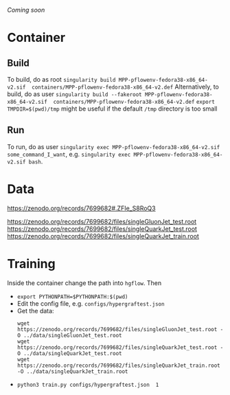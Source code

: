 _Coming soon_


# Container 

## Build
To build, do as root `singularity build MPP-pflowenv-fedora38-x86_64-v2.sif  containers/MPP-pflowenv-fedora38-x86_64-v2.def`
Alternatively, to build, do as user `singularity build --fakeroot MPP-pflowenv-fedora38-x86_64-v2.sif  containers/MPP-pflowenv-fedora38-x86_64-v2.def`
`export TMPDIR=$(pwd)/tmp`  might be useful if the default `/tmp` directory is too small
## Run
To run, do  as user  `singularity exec MPP-pflowenv-fedora38-x86_64-v2.sif some_command_I_want`, e.g.
`singularity exec MPP-pflowenv-fedora38-x86_64-v2.sif bash`.

# Data 
https://zenodo.org/records/7699682#.ZFIe_S8RoQ3

https://zenodo.org/records/7699682/files/singleGluonJet_test.root
https://zenodo.org/records/7699682/files/singleQuarkJet_test.root
https://zenodo.org/records/7699682/files/singleQuarkJet_train.root


# Training

Inside the container change the path into `hgflow`.
Then 
  - `export PYTHONPATH=$PYTHONPATH:$(pwd)`
  -  Edit the config file, e.g. `configs/hypergraftest.json`
  -  Get the data: 
     ```
     wget https://zenodo.org/records/7699682/files/singleGluonJet_test.root -O ../data/singleGluonJet_test.root
     wget https://zenodo.org/records/7699682/files/singleQuarkJet_test.root -O ../data/singleQuarkJet_test.root
     wget https://zenodo.org/records/7699682/files/singleQuarkJet_train.root -O ../data/singleQuarkJet_train.root
     ```
  - `python3 train.py configs/hypergraftest.json  1`